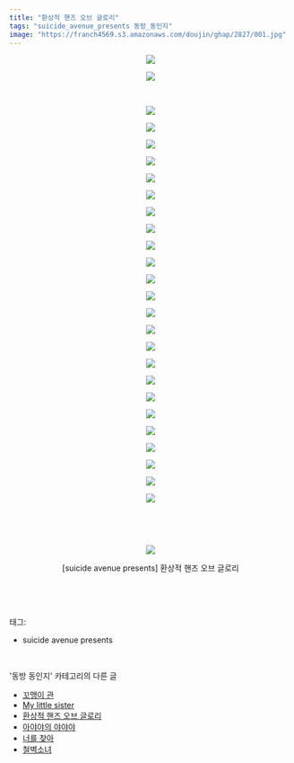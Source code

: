 ```yaml
---
title: "환상적 핸즈 오브 글로리"
tags: "suicide_avenue_presents 동방_동인지"
image: "https://franch4569.s3.amazonaws.com/doujin/ghap/2827/001.jpg"
---
```

<div class="article">
<p style="text-align: center; clear: none; float: none;"><img src="{{ site.imgserver2 }}/ghap/2827/001.jpg"/></p>
<p style="text-align: center; clear: none; float: none;"><img src="{{ site.imgserver2 }}/ghap/2827/002.jpg"/></p>
<p style="text-align: center; clear: none; float: none;"><br/></p>
<p style="text-align: center; clear: none; float: none;"><img src="{{ site.imgserver2 }}/ghap/2827/003.jpg"/></p>
<p style="text-align: center; clear: none; float: none;"><img src="{{ site.imgserver2 }}/ghap/2827/004.jpg"/></p>
<p style="text-align: center; clear: none; float: none;"><img src="{{ site.imgserver2 }}/ghap/2827/005.jpg"/></p>
<p style="text-align: center; clear: none; float: none;"><img src="{{ site.imgserver2 }}/ghap/2827/006.jpg"/></p>
<p style="text-align: center; clear: none; float: none;"><img src="{{ site.imgserver2 }}/ghap/2827/007.jpg"/></p>
<p style="text-align: center; clear: none; float: none;"><img src="{{ site.imgserver2 }}/ghap/2827/008.jpg"/></p>
<p style="text-align: center; clear: none; float: none;"><img src="{{ site.imgserver2 }}/ghap/2827/009.jpg"/></p>
<p style="text-align: center; clear: none; float: none;"><img src="{{ site.imgserver2 }}/ghap/2827/010.jpg"/></p>
<p style="text-align: center; clear: none; float: none;"><img src="{{ site.imgserver2 }}/ghap/2827/011.jpg"/></p>
<p style="text-align: center; clear: none; float: none;"><img src="{{ site.imgserver2 }}/ghap/2827/012.jpg"/></p>
<p style="text-align: center; clear: none; float: none;"><img src="{{ site.imgserver2 }}/ghap/2827/013.jpg"/></p>
<p style="text-align: center; clear: none; float: none;"><img src="{{ site.imgserver2 }}/ghap/2827/014.jpg"/></p>
<p style="text-align: center; clear: none; float: none;"><img src="{{ site.imgserver2 }}/ghap/2827/015.jpg"/></p>
<p style="text-align: center; clear: none; float: none;"><img src="{{ site.imgserver2 }}/ghap/2827/016.jpg"/></p>
<p style="text-align: center; clear: none; float: none;"><img src="{{ site.imgserver2 }}/ghap/2827/017.jpg"/></p>
<p style="text-align: center; clear: none; float: none;"><img src="{{ site.imgserver2 }}/ghap/2827/018.jpg"/></p>
<p style="text-align: center; clear: none; float: none;"><img src="{{ site.imgserver2 }}/ghap/2827/019.jpg"/></p>
<p style="text-align: center; clear: none; float: none;"><img src="{{ site.imgserver2 }}/ghap/2827/020.jpg"/></p>
<p style="text-align: center; clear: none; float: none;"><img src="{{ site.imgserver2 }}/ghap/2827/021.jpg"/></p>
<p style="text-align: center; clear: none; float: none;"><img src="{{ site.imgserver2 }}/ghap/2827/022.jpg"/></p>
<p style="text-align: center; clear: none; float: none;"><img src="{{ site.imgserver2 }}/ghap/2827/023.jpg"/></p>
<p style="text-align: center; clear: none; float: none;"><img src="{{ site.imgserver2 }}/ghap/2827/024.jpg"/></p>
<p style="text-align: center; clear: none; float: none;"><img src="{{ site.imgserver2 }}/ghap/2827/025.jpg"/></p>
<p style="text-align: center; clear: none; float: none;"><img src="{{ site.imgserver2 }}/ghap/2827/026.jpg"/></p>
<p style="text-align: center; clear: none; float: none;"><br/></p>
<p style="text-align: center; clear: none; float: none;"></p>
<p style="text-align: center; clear: none; float: none;"><br/></p>
<p style="text-align: center; clear: none; float: none;"><img src="{{ site.imgserver2 }}/ghap/2827/027.jpg"/></p>
<p style="text-align: center; clear: none; float: none;">[suicide avenue presents] 환상적 핸즈 오브 글로리</p>
<p><br/></p>
</div><br/>
<div class="tagTrail">
<p>태그: </p>
<ul>
<li>suicide avenue presents</li>
</ul>
</div><br/>
<div class="another">
<p>'동방 동인지' 카테고리의 다른 글</p>
<ul>
<li><a href="/ghap_2829">꼬맹이 관</a></li>
<li><a href="/ghap_2828">My little sister</a></li>
<li><a href="/ghap_2827">환상적 핸즈 오브 글로리</a></li>
<li><a href="/ghap_2826">아야야의 야야야</a></li>
<li><a href="/ghap_2825">너를 찾아</a></li>
<li><a href="/ghap_2824">철벽소녀</a></li>
</ul>
</div><br/>
<div class="cb_module cb_fluid">
<div class="cb_wrt cb_profile">
</div><!-- commentList close -->
</div><br/>
